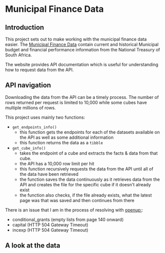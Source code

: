 # Municipal Finance Data

## Introduction

This project sets out to make working with the municipal finance data easier. The [Municipal Finance Data](https://municipaldata.treasury.gov.za/) contain current and historical Municipal budget and financial performance information from the National Treasury of South Africa. 

The website provides API documentation which is useful for understanding how to request data from the API. 

## API navigation

Downloading the data from the API can be a timely process. The number of rows returned per request is limited to 10,000 while some cubes have multiple millions of rows. 

This project uses mainly two functions:

  * `get_endpoints_info()`
    + this function gets the endpoints for each of the datasets available on the API as well as some additional information
    + this function returns the data as a `tibble`
  * `get_cube_info()`
    + takes the endpoint of a cube and extracts the facts & data from that cube.
    + the API has a 10,000 row limit per hit
    + this function recursively requests the data from the API until all of the data have been retrieved
    + the function saves the data continuously as it retrieves data from the API and creates the file for the specific cube if it doesn't already exist
    + the function also checks, if the file already exists, what the latest page was that was saved and then continues from there 

There is an issue that I am in the process of resolving with [openup:](https://openup.org.za/):

  * conditional_grants (empty lists from page 140 onward)
  * capital (HTTP 504 Gateway Timeout)
  * incexp (HTTP 504 Gateway Timeout)
  
## A look at the data

